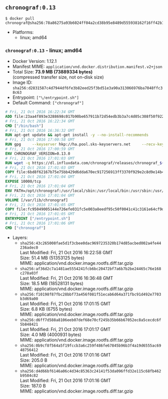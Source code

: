 ## `chronograf:0.13`

```console
$ docker pull chronograf@sha256:78a86275a93b6024ff04a2cd38b95e8489d555938162f16ff42b1721f16d674a
```

-	Platforms:
	-	linux; amd64

### `chronograf:0.13` - linux; amd64

-	Docker Version: 1.12.1
-	Manifest MIME: `application/vnd.docker.distribution.manifest.v2+json`
-	Total Size: **73.9 MB (73889334 bytes)**  
	(compressed transfer size, not on-disk size)
-	Image ID: `sha256:d2831587c4d7944df6fe3b82eed25f3bd51e3a90a313066976ba7048ffc38c63`
-	Entrypoint: `["\/entrypoint.sh"]`
-	Default Command: `["chronograf"]`

```dockerfile
# Fri, 21 Oct 2016 16:22:34 GMT
ADD file:23aa4f893e3288698c017b90be657911b72d54edb3b3a7c4d05c308f50f9228f in / 
# Fri, 21 Oct 2016 16:22:34 GMT
CMD ["/bin/bash"]
# Fri, 21 Oct 2016 16:36:32 GMT
RUN apt-get update && apt-get install -y --no-install-recommends 		ca-certificates 		curl 		wget 	&& rm -rf /var/lib/apt/lists/*
# Fri, 21 Oct 2016 17:00:58 GMT
RUN gpg     --keyserver hkp://ha.pool.sks-keyservers.net     --recv-keys 05CE15085FC09D18E99EFB22684A14CF2582E0C5
# Fri, 21 Oct 2016 17:00:59 GMT
ENV CHRONOGRAF_VERSION=0.13.0
# Fri, 21 Oct 2016 17:01:03 GMT
RUN wget -q https://dl.influxdata.com/chronograf/releases/chronograf_${CHRONOGRAF_VERSION}_amd64.deb.asc &&     wget -q https://dl.influxdata.com/chronograf/releases/chronograf_${CHRONOGRAF_VERSION}_amd64.deb &&     gpg --batch --verify chronograf_${CHRONOGRAF_VERSION}_amd64.deb.asc chronograf_${CHRONOGRAF_VERSION}_amd64.deb &&     dpkg -i chronograf_${CHRONOGRAF_VERSION}_amd64.deb &&     rm -f chronograf_${CHRONOGRAF_VERSION}_amd64.deb*
# Fri, 21 Oct 2016 17:01:03 GMT
COPY file:6bd8f62167b75e75bb429d6dda670ec917256913ff3370f929e2c8d9e14b475e in /etc/chronograf/chronograf.conf 
# Fri, 21 Oct 2016 17:01:04 GMT
EXPOSE 10000/tcp
# Fri, 21 Oct 2016 17:01:04 GMT
ENV PATH=/opt/chronograf:/usr/local/sbin:/usr/local/bin:/usr/sbin:/usr/bin:/sbin:/bin
# Fri, 21 Oct 2016 17:01:04 GMT
VOLUME [/var/lib/chronograf]
# Fri, 21 Oct 2016 17:01:05 GMT
COPY file:fc95049005144e726efe031fc5e003a8eedf95c50f0041c41c3161e64cf9dbbe in /entrypoint.sh 
# Fri, 21 Oct 2016 17:01:05 GMT
ENTRYPOINT ["/entrypoint.sh"]
# Fri, 21 Oct 2016 17:01:06 GMT
CMD ["chronograf"]
```

-	Layers:
	-	`sha256:43c265008fae5d1f3cbee0dac9697235320b174d85acbed002a4fe44236adec0`  
		Last Modified: Fri, 21 Oct 2016 16:22:58 GMT  
		Size: 51.4 MB (51353125 bytes)  
		MIME: application/vnd.docker.image.rootfs.diff.tar.gzip
	-	`sha256:af36d2c7a1481ae5554241fcb6bc20472bf7a6b7b2be24465c76e168c278a03f`  
		Last Modified: Fri, 21 Oct 2016 16:36:48 GMT  
		Size: 18.5 MB (18528131 bytes)  
		MIME: application/vnd.docker.image.rootfs.diff.tar.gzip
	-	`sha256:f10198f87fbc28bbf73a456f081f51ecab6d64a371fbc91d492e7703b3d69a00`  
		Last Modified: Fri, 21 Oct 2016 17:01:15 GMT  
		Size: 6.8 KB (6755 bytes)  
		MIME: application/vnd.docker.image.rootfs.diff.tar.gzip
	-	`sha256:d6ff7d588a8106eeb07def68e70cf245b35b66b67052ec8a5cecdc6f5b848421`  
		Last Modified: Fri, 21 Oct 2016 17:01:17 GMT  
		Size: 4.0 MB (4000931 bytes)  
		MIME: application/vnd.docker.image.rootfs.diff.tar.gzip
	-	`sha256:0b9cf8f564a5f19fccb3a6c259f486fe67845b96b3f4a19d6555ac6948756412`  
		Last Modified: Fri, 21 Oct 2016 17:01:16 GMT  
		Size: 205.0 B  
		MIME: application/vnd.docker.image.rootfs.diff.tar.gzip
	-	`sha256:d4d66bf6146a06c4d34c85363c24141f53da096ffd32e115c68fb462b9584c82`  
		Last Modified: Fri, 21 Oct 2016 17:01:16 GMT  
		Size: 187.0 B  
		MIME: application/vnd.docker.image.rootfs.diff.tar.gzip
